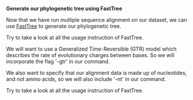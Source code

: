 <script>
import Link from "$components/Link.svelte";
import Execute from "$components/Execute.svelte";
</script>

**Generate our phylogenetic tree using FastTree**

Now that we have run multiple sequence alignment on our dataset, we can use [FastTree](https://morgannprice.github.io/fasttree/) to generate our phylogenetic tree.

Try <Execute command="FastTree --h" inline /> to
take a look at all the usage instruction of FastTree.

We will want to use a Generalized Time-Reversible (GTR) model which describes the rate of evolutionary charges between bases. So we will incorporate the flag '-gtr' in our command. 

We also want to specify that our alignment data is made up of nucleotides, and not amino acids, so we will also include '-nt' in our command. 

Try <Execute command="FastTree -gtr -nt -gamma hiv1_aligned.txt > tree_file.nwk
" inline /> to
take a look at all the usage instruction of FastTree.
